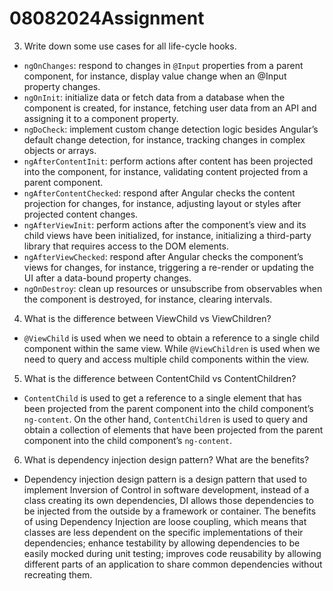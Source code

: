 # 08082024Assignment
3. Write down some use cases for all life-cycle hooks.
  - `ngOnChanges`: respond to changes in `@Input` properties from a parent component, for instance, display value change when an @Input property changes.
  - `ngOnInit`: initialize data or fetch data from a database when the component is created, for instance, fetching user data from an API and assigning it to a component property.
  - `ngDoCheck`: implement custom change detection logic besides Angular’s default change detection, for instance, tracking changes in complex objects or arrays.
  - `ngAfterContentInit`: perform actions after content has been projected into the component, for instance, validating content projected from a parent component.
  - `ngAfterContentChecked`: respond after Angular checks the content projection for changes, for instance, adjusting layout or styles after projected content changes.
  - `ngAfterViewInit`: perform actions after the component’s view and its child views have been initialized, for instance, initializing a third-party library that requires access to the DOM elements.
  - `ngAfterViewChecked`: respond after Angular checks the component’s views for changes, for instance, triggering a re-render or updating the UI after a data-bound property changes.
  - `ngOnDestroy`: clean up resources or unsubscribe from observables when the component is destroyed, for instance, clearing intervals.

4. What is the difference between ViewChild vs ViewChildren?
- `@ViewChild` is used when we need to obtain a reference to a single child component within the same view. While `@ViewChildren` is used when we need to query and access multiple child components within the view.

5. What is the difference between ContentChild vs ContentChildren?
- `ContentChild` is used to get a reference to a single element that has been projected from the parent component into the child component’s `ng-content`. On the other hand, `ContentChildren` is used to query and obtain a collection of elements that have been projected from the parent component into the child component’s `ng-content`.

6. What is dependency injection design pattern? What are the benefits?
- Dependency injection design pattern is a design pattern that used to implement Inversion of Control in software development, instead of a class creating its own dependencies, DI allows those dependencies to be injected from the outside by a framework or container. The benefits of using Dependency Injection are loose coupling, which means that classes are less dependent on the specific implementations of their dependencies; enhance testability by allowing dependencies to be easily mocked during unit testing; improves code reusability by allowing different parts of an application to share common dependencies without recreating them.
